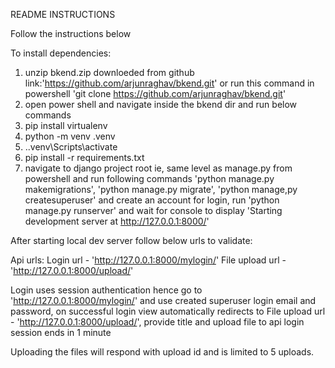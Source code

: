 README INSTRUCTIONS

Follow the instructions below

To install dependencies:

1. unzip bkend.zip downloeded from github link:'https://github.com/arjunraghav/bkend.git' or run this command in powershell 'git clone https://github.com/arjunraghav/bkend.git'
2. open power shell and navigate inside the bkend dir and run below commands
3. pip install virtualenv
4. python -m venv .venv
5. .\.venv\Scripts\activate
6. pip install -r requirements.txt
7. navigate to django project root ie, same level as manage.py from powershell and run following commands 'python manage.py makemigrations', 'python manage.py migrate', 'python manage,py createsuperuser' and create an account for login, run 'python manage.py runserver' and wait for console to display 'Starting development server at http://127.0.0.1:8000/'

After starting local dev server follow below urls to validate:

Api urls:
Login url - 'http://127.0.0.1:8000/mylogin/'
File upload url - 'http://127.0.0.1:8000/upload/'

Login uses session authentication hence go to 'http://127.0.0.1:8000/mylogin/' and use created superuser login email and password, on successful login view automatically redirects to File upload url - 'http://127.0.0.1:8000/upload/', provide title and upload file to api login session ends in 1 minute

Uploading the files will respond with upload id and is limited to 5 uploads.
